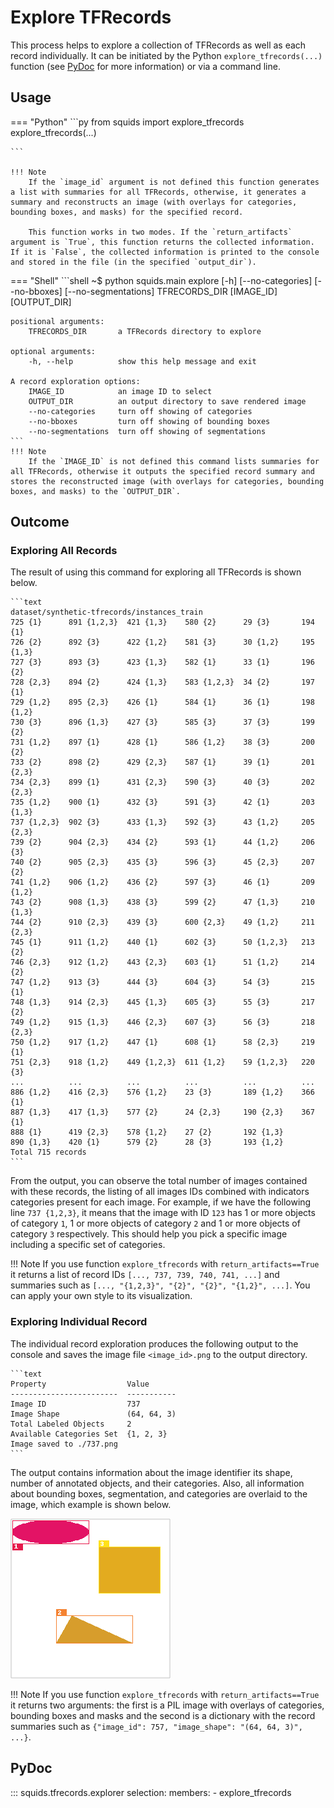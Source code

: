 # Explore TFRecords

This process helps to explore a collection of TFRecords as well as each record individually. It can be initiated by the Python `explore_tfrecords(...)` function (see [PyDoc](#pydoc) for more information)  or via a command line.

## Usage

<!-- Usage tab (Python|Shell)  -->

=== "Python"
    ```py
    from squids import explore_tfrecords
    explore_tfrecords(...)

    ```

    !!! Note
        If the `image_id` argument is not defined this function generates a list with summaries for all TFRecords, otherwise, it generates a summary and reconstructs an image (with overlays for categories, bounding boxes, and masks) for the specified record.

        This function works in two modes. If the `return_artifacts` argument is `True`, this function returns the collected information. If it is `False`, the collected information is printed to the console and stored in the file (in the specified `output_dir`).
=== "Shell"
    ```shell
    ~$ python squids.main explore [-h] [--no-categories] [--no-bboxes] [--no-segmentations] TFRECORDS_DIR [IMAGE_ID] [OUTPUT_DIR]

    positional arguments:
        TFRECORDS_DIR       a TFRecords directory to explore

    optional arguments:
        -h, --help          show this help message and exit

    A record exploration options:
        IMAGE_ID            an image ID to select
        OUTPUT_DIR          an output directory to save rendered image
        --no-categories     turn off showing of categories
        --no-bboxes         turn off showing of bounding boxes
        --no-segmentations  turn off showing of segmentations
    ```
    !!! Note
        If the `IMAGE_ID` is not defined this command lists summaries for all TFRecords, otherwise it outputs the specified record summary and stores the reconstructed image (with overlays for categories, bounding boxes, and masks) to the `OUTPUT_DIR`.

## Outcome

### Exploring All Records

The result of using this command for exploring all TFRecords is shown below.

    ```text
    dataset/synthetic-tfrecords/instances_train
    725 {1}      891 {1,2,3}  421 {1,3}    580 {2}      29 {3}       194 {1}    
    726 {2}      892 {3}      422 {1,2}    581 {3}      30 {1,2}     195 {1,3}  
    727 {3}      893 {3}      423 {1,3}    582 {1}      33 {1}       196 {2}    
    728 {2,3}    894 {2}      424 {1,3}    583 {1,2,3}  34 {2}       197 {1}    
    729 {1,2}    895 {2,3}    426 {1}      584 {1}      36 {1}       198 {1,2}  
    730 {3}      896 {1,3}    427 {3}      585 {3}      37 {3}       199 {2}    
    731 {1,2}    897 {1}      428 {1}      586 {1,2}    38 {3}       200 {2}    
    733 {2}      898 {2}      429 {2,3}    587 {1}      39 {1}       201 {2,3}  
    734 {2,3}    899 {1}      431 {2,3}    590 {3}      40 {3}       202 {2,3}  
    735 {1,2}    900 {1}      432 {3}      591 {3}      42 {1}       203 {1,3}  
    737 {1,2,3}  902 {3}      433 {1,3}    592 {3}      43 {1,2}     205 {2,3}  
    739 {2}      904 {2,3}    434 {2}      593 {1}      44 {1,2}     206 {3}    
    740 {2}      905 {2,3}    435 {3}      596 {3}      45 {2,3}     207 {2}    
    741 {1,2}    906 {1,2}    436 {2}      597 {3}      46 {1}       209 {1,2}  
    743 {2}      908 {1,3}    438 {3}      599 {2}      47 {1,3}     210 {1,3}  
    744 {2}      910 {2,3}    439 {3}      600 {2,3}    49 {1,2}     211 {2,3}  
    745 {1}      911 {1,2}    440 {1}      602 {3}      50 {1,2,3}   213 {2}    
    746 {2,3}    912 {1,2}    443 {2,3}    603 {1}      51 {1,2}     214 {2}    
    747 {1,2}    913 {3}      444 {3}      604 {3}      54 {3}       215 {1}    
    748 {1,3}    914 {2,3}    445 {1,3}    605 {3}      55 {3}       217 {2}    
    749 {1,2}    915 {1,3}    446 {2,3}    607 {3}      56 {3}       218 {2,3}  
    750 {1,2}    917 {1,2}    447 {1}      608 {1}      58 {2,3}     219 {1}    
    751 {2,3}    918 {1,2}    449 {1,2,3}  611 {1,2}    59 {1,2,3}   220 {3}
    ...          ...          ...          ...          ...          ...
    886 {1,2}    416 {2,3}    576 {1,2}    23 {3}       189 {1,2}    366 {1}    
    887 {1,3}    417 {1,3}    577 {2}      24 {2,3}     190 {2,3}    367 {1}    
    888 {1}      419 {2,3}    578 {1,2}    27 {2}       192 {1,3}  
    890 {1,3}    420 {1}      579 {2}      28 {3}       193 {1,2}  
    Total 715 records
    ```

From the output, you can observe the total number of images contained with these records, the listing of all images IDs combined with indicators categories present for each image. For example, if we have the following line `737 {1,2,3}`, it means that the image with ID `123` has 1 or more objects of category `1`, 1 or more objects of category `2` and 1 or more objects of category `3` respectively. This should help you pick a specific image including a specific set of categories.

!!! Note
    If you use  function `explore_tfrecords` with `return_artifacts==True` it returns a list of record IDs `[..., 737, 739, 740, 741, ...]` and summaries such as `[..., "{1,2,3}", "{2}", "{2}", "{1,2}", ...]`. You can apply your own style to its visualization.

### Exploring Individual Record

The individual record exploration produces the following output to the console and saves the image file `<image_id>.png` to the output directory.

    ```text
    Property                  Value
    ------------------------  -----------
    Image ID                  737
    Image Shape               (64, 64, 3)
    Total Labeled Objects     2
    Available Categories Set  {1, 2, 3}
    Image saved to ./737.png
    ```

The output contains information about the image identifier its shape, number of annotated objects, and their categories. Also, all information about bounding boxes, segmentation, and categories are overlaid to the image, which example is shown below.

![image with overlays](images/image_with_overlays.png)

!!! Note
    If you use  function `explore_tfrecords` with `return_artifacts==True` it returns two arguments: the first is a PIL image with overlays of categories, bounding boxes and masks and the second is a dictionary with the record summaries such as `{"image_id": 757, "image_shape": "(64, 64, 3)", ...}`.

## PyDoc

::: squids.tfrecords.explorer
    selection:
      members:
        - explore_tfrecords

